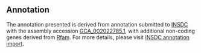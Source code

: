 

Annotation
----------

The annotation presented is derived from annotation submitted to
[INSDC](http://www.insdc.org) with the assembly accession
[GCA\_002022785.1](http://www.ebi.ac.uk/ena/data/view/GCA_002022785.1),
with additional non-coding genes derived from
[Rfam](http://rfam.xfam.org/). For more details, please visit [INSDC
annotation
import](http://ensemblgenomes.org/info/data/insdc_annotation).
